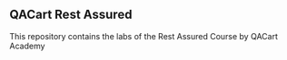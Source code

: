 ## QACart Rest Assured
This repository contains the labs of the Rest Assured Course by QACart Academy
